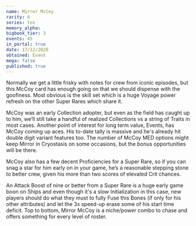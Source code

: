 ```yaml
---
name: Mirror McCoy
rarity: 4
series: tos
memory_alpha:
bigbook_tier: 3
events: 45
in_portal: true
date: 17/12/2020
obtained: Event
mega: false
published: true
---
```


Normally we get a little frisky with notes for crew from iconic episodes, but this McCoy card has enough going on that we should dispense with the goofiness. Most obvious is the skill set which is a huge Voyage power refresh on the other Super Rares which share it. 

McCoy was an early Collection adopter, but even as the field has caught up to him, we’ll still take a handful of realized Collections vs a string of Traits in most cases. Another point of interest for long term value, Events, has McCoy coming up aces. His to-date tally is massive and he's already hit double digit variant features too. The number of McCoy MED options might keep Mirror in Cryostasis on some occasions, but the bonus opportunities will be there. 

McCoy also has a few decent Proficiencies for a Super Rare, so if you can snag a star for him early on in your game, he’s a reasonable stepping stone to better crew, given his more than two scores of elevated Crit chances.

An Attack Boost of nine or better from a Super Rare is a huge early game boon on Ships and even though it's a slow Initialization in this case, new players should do what they must to fully Fuse this Bones (if only for his other attributes) and let the 3x speed-up erase some of his start time deficit. Top to bottom, Mirror McCoy is a niche/power combo to chase and offers something for every level of roster.
